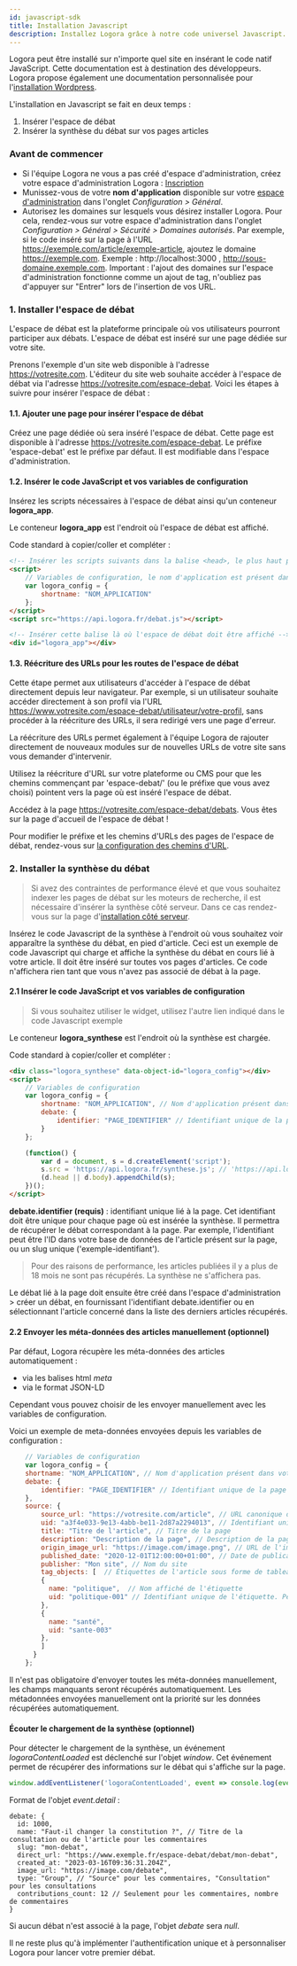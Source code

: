 ```yaml
---
id: javascript-sdk
title: Installation Javascript
description: Installez Logora grâce à notre code universel Javascript.
---
```


Logora peut être installé sur n'importe quel site en insérant le code natif JavaScript. Cette documentation est à destination des développeurs. Logora propose également une documentation personnalisée pour l'[installation Wordpress](installation/wordpress).

L'installation en Javascript se fait en deux temps :
1. Insérer l'espace de débat 
2. Insérer la synthèse du débat sur vos pages articles
	 
### Avant de commencer 

- Si l'équipe Logora ne vous a pas créé d'espace d'administration, créez votre espace d'administration Logora : [Inscription](https://logora.fr/signup)
- Munissez-vous de votre **nom d'application** disponible sur votre [espace d'administration](https://admin.logora.fr) dans l'onglet *Configuration > Général*.
- Autorisez les domaines sur lesquels vous désirez installer Logora. Pour cela, rendez-vous sur votre espace d'administration dans l'onglet *Configuration > Général > Sécurité > Domaines autorisés*. Par exemple, si le code inséré sur la page à l'URL https://exemple.com/article/exemple-article, ajoutez le domaine https://exemple.com. Exemple : http://localhost:3000 , http://sous-domaine.exemple.com.  Important : l'ajout des domaines sur l'espace d'administration fonctionne comme un ajout de tag, n'oubliez pas d'appuyer sur "Entrer" lors de l'insertion de vos URL.

### 1. Installer l'espace de débat 


L'espace de débat est la plateforme principale où vos utilisateurs pourront participer aux débats. L'espace de débat est inséré sur une page dédiée sur votre site. 


Prenons l'exemple d'un site web disponible à l'adresse https://votresite.com. L'éditeur du site web souhaite accéder à l'espace de débat via l'adresse https://votresite.com/espace-debat. Voici les étapes à suivre pour insérer l'espace de débat :

#### 1.1. Ajouter une page pour insérer l'espace de débat


Créez une page dédiée où sera inséré l'espace de débat. Cette page est disponible à l'adresse https://votresite.com/espace-debat. Le préfixe 'espace-debat' est le préfixe par défaut. Il est modifiable dans l'espace d'administration.


#### 1.2. Insérer le code JavaScript et vos variables de configuration


Insérez les scripts nécessaires à l'espace de débat ainsi qu'un conteneur **logora_app**. 

Le conteneur **logora_app** est l'endroit où l'espace de débat est affiché.

Code standard à copier/coller et compléter : 

```html
<!-- Insérer les scripts suivants dans la balise <head>, le plus haut possible dans la page -->
<script>
    // Variables de configuration, le nom d'application est présent dans votre espace d'administration
    var logora_config = {
        shortname: "NOM_APPLICATION"
    };
</script>
<script src="https://api.logora.fr/debat.js"></script>
```

```html
<!-- Insérer cette balise là où l'espace de débat doit être affiché -->
<div id="logora_app"></div>
```

#### 1.3. Réécriture des URLs pour les routes de l'espace de débat

Cette étape permet aux utilisateurs d'accéder à l'espace de débat directement depuis leur navigateur. 
Par exemple, si un utilisateur souhaite accéder directement à son profil via l'URL https://www.votresite.com/espace-debat/utilisateur/votre-profil, sans procéder à la réécriture des URLs, il sera redirigé vers une page d'erreur. 

La réécriture des URLs permet également à l'équipe Logora de rajouter directement de nouveaux modules sur de nouvelles URLs de votre site sans vous demander d'intervenir. 

Utilisez la réécriture d'URL sur votre plateforme ou CMS pour que les chemins commençant par 'espace-debat/' (ou le préfixe que vous avez choisi) pointent vers la page où est inséré l'espace de débat.

Accédez à la page https://votresite.com/espace-debat/debats. Vous êtes sur la page d'accueil de l'espace de débat !

Pour modifier le préfixe et les chemins d'URLs des pages de l'espace de débat, rendez-vous sur [la configuration des chemins d'URL](configuration/routes.md).


### 2. Installer la synthèse du débat 

> Si avez des contraintes de performance élevé et que vous souhaitez indexer les pages de débat sur les moteurs de recherche, il est nécessaire d'insérer la synthèse côté serveur. Dans ce cas rendez-vous sur la page d'[installation côté serveur](installation/api.md).

Insérez le code Javascript de la synthèse à l'endroit où vous souhaitez voir apparaître la synthèse du débat, en pied d'article. Ceci est un exemple de code Javascript qui charge et affiche la synthèse du débat en cours lié à votre article. Il doit être inséré sur toutes vos pages d'articles. Ce code n'affichera rien tant que vous n'avez pas associé de débat à la page.

#### 2.1 Insérer le code JavaScript et vos variables de configuration

> Si vous souhaitez utiliser le widget, utilisez l'autre lien indiqué dans le code Javascript exemple

Le conteneur **logora_synthese** est l'endroit où la synthèse est chargée.

Code standard à copier/coller et compléter :

```html
<div class="logora_synthese" data-object-id="logora_config"></div>
<script>
    // Variables de configuration
    var logora_config = {
        shortname: "NOM_APPLICATION", // Nom d'application présent dans votre espace d'administration
        debate: {
            identifier: "PAGE_IDENTIFIER" // Identifiant unique de la page
        }
    };

    (function() {
        var d = document, s = d.createElement('script');
        s.src = 'https://api.logora.fr/synthese.js'; // 'https://api.logora.fr/widget.js' pour le widget
        (d.head || d.body).appendChild(s);
    })();
</script>
```

**debate.identifier (requis)** : identifiant unique lié à la page. Cet identifiant doit être unique pour chaque page où est insérée la synthèse. Il permettra de récupérer le débat correspondant à la page. Par exemple, l'identifiant peut être l'ID dans votre base de données de l'article présent sur la page, ou un slug unique ('exemple-identifiant').

> Pour des raisons de performance, les articles publiées il y a plus de 18 mois ne sont pas récupérés. La synthèse ne s'affichera pas.

Le débat lié à la page doit ensuite être créé dans l'espace d'administration > créer un débat, en fournissant l'identifiant debate.identifier ou en sélectionnant l'article concerné dans la liste des derniers articles récupérés. 

#### 2.2 Envoyer les méta-données des articles manuellement (optionnel)

Par défaut, Logora récupère les méta-données des articles automatiquement :
- via les balises html _meta_
- via le format JSON-LD

Cependant vous pouvez choisir de les envoyer manuellement avec les variables de configuration.

Voici un exemple de meta-données envoyées depuis les variables de configuration :

```javascript
    // Variables de configuration
    var logora_config = {
	shortname: "NOM_APPLICATION", // Nom d'application présent dans votre espace d'administration
	debate: {
	    identifier: "PAGE_IDENTIFIER" // Identifiant unique de la page
	},
	source: {
	    source_url: "https://votresite.com/article", // URL canonique de la page
	    uid: "a3f4e033-9e13-4abb-be11-2d87a2294013", // Identifiant unique de la page
	    title: "Titre de l'article", // Titre de la page
	    description: "Description de la page", // Description de la page
	    origin_image_url: "https://image.com/image.png", // URL de l'image de la page
	    published_date: "2020-12-01T12:00:00+01:00", // Date de publication de la page au format ISO_8601
	    publisher: "Mon site", // Nom du site
	    tag_objects: [  // Étiquettes de l'article sous forme de tableau d'objets
		{ 
		  name: "politique",  // Nom affiché de l'étiquette
		  uid: "politique-001" // Identifiant unique de l'étiquette. Peut être omis si les noms sont déjà uniques
		}, 
		{ 
		  name: "santé", 
		  uid: "sante-003" 
		},
	    ]
	  }
    };
```

Il n'est pas obligatoire d'envoyer toutes les méta-données manuellement, les champs manquants seront récupérés automatiquement. Les métadonnées envoyées manuellement ont la priorité sur les données récupérées automatiquement.


#### Écouter le chargement de la synthèse (optionnel)

Pour détecter le chargement de la synthèse, un événement _logoraContentLoaded_ est déclenché sur l'objet _window_.
Cet événement permet de récupérer des informations sur le débat qui s'affiche sur la page.

```javascript
window.addEventListener('logoraContentLoaded', event => console.log(event.detail));
```
Format de l'objet _event.detail_ :
```
debate: {
  id: 1000,
  name: "Faut-il changer la constitution ?", // Titre de la consultation ou de l'article pour les commentaires
  slug: "mon-debat",
  direct_url: "https://www.exemple.fr/espace-debat/debat/mon-debat",
  created_at: "2023-03-16T09:36:31.204Z",
  image_url: "https://image.com/debate",
  type: "Group", // "Source" pour les commentaires, "Consultation" pour les consultations
  contributions_count: 12 // Seulement pour les commentaires, nombre de commentaires
}
```
Si aucun débat n'est associé à la page, l'objet _debate_ sera _null_.

Il ne reste plus qu'à implémenter l'authentification unique et à personnaliser Logora pour lancer votre premier débat. 

